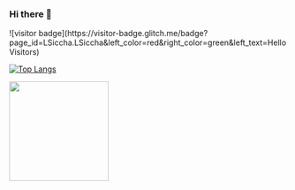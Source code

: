 ### Hi there 👋
<p>
![visitor badge](https://visitor-badge.glitch.me/badge?page_id=LSiccha.LSiccha&left_color=red&right_color=green&left_text=HelloVisitors)
</p>

[![Top Langs](https://github-readme-stats.vercel.app/api/top-langs/?username=LSiccha)](https://github.com/anuraghazra/github-readme-stats)

<img height="180em" src="https://github-readme-stats.vercel.app/api?username=LSiccha&show_icons=true&hide_border=true&&count_private=true&include_all_commits=true" />

<!--
**LSiccha/LSiccha** is a ✨ _special_ ✨ repository because its `README.md` (this file) appears on your GitHub profile.

Here are some ideas to get you started:

- 🔭 I’m currently working on ...
- 🌱 I’m currently learning ...
- 👯 I’m looking to collaborate on ...
- 🤔 I’m looking for help with ...
- 💬 Ask me about ...
- 📫 How to reach me: ...
- 😄 Pronouns: ...
- ⚡ Fun fact: ...
-->
